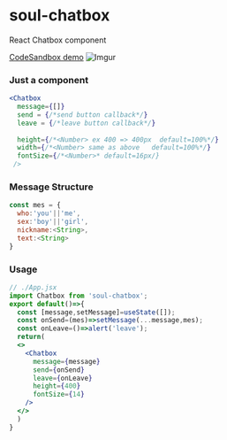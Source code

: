 # soul-chatbox
React Chatbox component

[CodeSandbox demo](https://codesandbox.io/s/5zxx9mwkyn)
![Imgur](https://i.imgur.com/bppTOAs.jpg)

### Just a component
```jsx
<Chatbox 
  message={[]} 
  send = {/*send button callback*/}
  leave = {/*leave button callback*/}
  
  height={/*<Number> ex 400 => 400px  default=100%*/}
  width={/*<Number> same as above   default=100%*/}
  fontSize={/*<Number>* default=16px/}
 />
```

### Message Structure
```javascript
const mes = {
  who:'you'||'me',
  sex:'boy'||'girl',
  nickname:<String>,
  text:<String>
}
```

### Usage
```jsx
// ./App.jsx
import Chatbox from 'soul-chatbox';
export default()=>{
  const [message,setMessage]=useState([]);
  const onSend=(mes)=>setMessage(...message,mes);
  const onLeave=()=>alert('leave');
  return(
  <>
    <Chatbox 
      message={message}
      send={onSend}
      leave={onLeave}
      height={400}
      fontSize={14}
    />
  </>
  )
}

```
